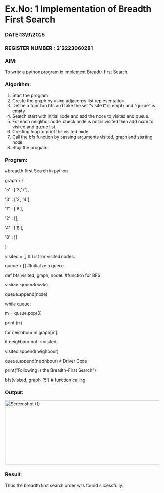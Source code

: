 # Ex.No: 1  Implementation of Breadth First Search 
### DATE:13\9\2025                                                                       
### REGISTER NUMBER : 212223060281
### AIM: 
To write a python program to implement Breadth first Search. 
### Algorithm:
1. Start the program
2. Create the graph by using adjacency list representation
3. Define a function bfs and take the set “visited” is empty and “queue” is empty
4. Search start with initial node and add the node to visited and queue.
5. For each neighbor node, check node is not in visited then add node to visited and queue list.
6.  Creating loop to print the visited node.
7.   Call the bfs function by passing arguments visited, graph and starting node.
8.   Stop the program.
### Program:
#breadth first Search in python 

graph = {

 '5' : ['3','7'],
 
 '3' : ['2', '4'],
 
 '7' : ['8'],
 
 '2' : [],
 
 '4' : ['8'],
 
 '8' : []
 
 }
 
visited = [] # List for visited nodes.

queue = []     #Initialize a queue

def bfs(visited, graph, node): #function for BFS

visited.append(node)
   
 queue.append(node)
   
 while queue:
   
   m = queue.pop(0) 
       
  print (m) 
       
 for neighbour in graph[m]:
   
  if neighbour not in visited:
       
  visited.append(neighbour)
           
 queue.append(neighbour) # Driver Code
           
 print("Following is the Breadth-First Search")
 
bfs(visited, graph, '5')    # function calling

### Output:

<img width="1537" height="208" alt="Screenshot (1)" src="https://github.com/user-attachments/assets/94e1ed09-533f-4383-a20f-8e3e5ddfe88b" />


### Result:
Thus the breadth first search order was found sucessfully.
